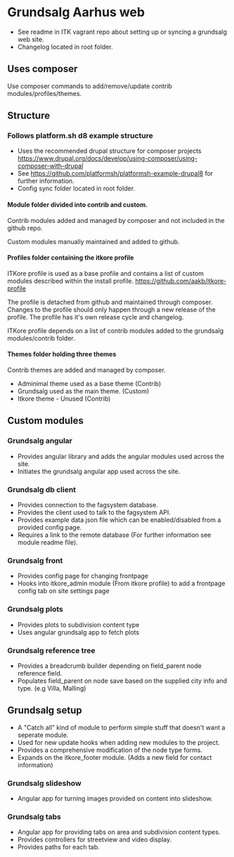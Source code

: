# Grundsalg Aarhus web
* See readme in ITK vagrant repo about setting up or syncing a grundsalg web site.
* Changelog located in root folder.

## Uses composer
Use composer commands to add/remove/update contrib modules/profiles/themes.

## Structure

### Follows platform.sh d8 example structure
* Uses the recommended drupal structure for composer projects
https://www.drupal.org/docs/develop/using-composer/using-composer-with-drupal
* See
https://github.com/platformsh/platformsh-example-drupal8 for further information.
* Config sync folder located in root folder.

#### Module folder divided into contrib and custom.
Contrib modules added and managed by composer and not included in the github repo.

Custom modules manually maintained and added to github.


#### Profiles folder containing the itkore profile
ITKore profile is used as a base profile and contains a list of custom modules described within the install profile. https://github.com/aakb/itkore-profile

The profile is detached from github and maintained through composer. Changes to the profile should only happen through a new release of the profile. The profile has it's own release cycle and changelog.

ITKore profile depends on a list of contrib modules added to the grundsalg modules/contrib folder.


#### Themes folder holding three themes
Contrib themes are added and managed by composer.
* Adminimal theme used as a base theme (Contrib)
* Grundsalg used as the main theme. (Custom)
* Itkore theme - Unused (Contrib)

## Custom modules

### Grundsalg angular
* Provides angular library and adds the angular modules used across the site.
* Initiates the grundsalg angular app used across the site.

### Grundsalg db client
* Provides connection to the fagsystem database.
* Provides the client used to talk to the fagsystem API.
* Provides example data json file which can be enabled/disabled from a provided config page.
* Requires a link to the remote database (For further information see module readme file).

### Grundsalg front
* Provides config page for changing frontpage
* Hooks into itkore_admin module (From itkore profile) to add a frontpage config tab on site settings page

### Grundsalg plots
* Provides plots to subdivision content type
* Uses angular grundsalg app to fetch plots

### Grundsalg reference tree
* Provides a breadcrumb builder depending on field_parent node reference field.
* Populates field_parent on node save based on the supplied city info and type. (e.g Villa, Malling)

## Grundsalg setup
* A "Catch all" kind of module to perform simple stuff that doesn't want a seperate module.
* Used for new update hooks when adding new modules to the project.
* Provides a comprehensive modification of the node type forms.
* Expands on the itkore_footer module. (Adds a new field for contact information)

### Grundsalg slideshow
* Angular app for turning images provided on content into slideshow.

### Grundsalg tabs
* Angular app for providing tabs on area and subdivision content types.
* Provides controllers for streetview and video display.
* Provides paths for each tab.